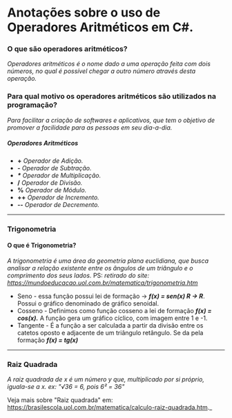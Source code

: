 # Anotações sobre o uso de Operadores Aritméticos em C#.

### O que são operadores aritméticos?
_Operadores aritméticos é o nome dado a uma operação feita com dois números, no qual é possível chegar a outro número através desta operação._

### Para qual motivo os operadores aritméticos são utilizados na programação?
_Para facilitar a criação de softwares e aplicativos, que tem o objetivo de promover a facilidade para as pessoas em seu dia-a-dia._

##### Operadores Aritméticos

- **+** _Operador de Adição._
- **-** _Operador de Subtração._
- **_*_** _Operador de Multiplicação._
- **/** _Operador de Divisão._
- **%** _Operador de Módulo._
- **++** _Operador de Incremento._
- **--** _Operador de Decremento._

---

### Trigonometria

#### O que é Trigonometria?

_A trigonometria  é uma área da geometria plana euclidiana, que busca analisar a relação existente entre os ângulos de um triângulo e o comprimento dos seus lados._ PS: _retirado do site: https://mundoeducacao.uol.com.br/matematica/trigonometria.htm_ 

- Seno - essa função possui lei de formação -> ***f(x) = sen(x) R -> R***. Possui o gráfico denominado de gráfico senoidal.
- Cosseno - Definimos como função cosseno a lei de formação ***f(x) = cos(x).*** A função gera um gráfico cíclico, com imagem entre 1 e -1.
- Tangente - É a função a ser calculada a partir da divisão entre os catetos oposto e adjacente de um triângulo retângulo. Se da pela formação ***f(x) = tg(x)***

---

### Raiz Quadrada
_A raiz quadrada de x é um número y que, multiplicado por si próprio, iguala-se a x._
_ex: "√36 = 6, pois 6² = 36"_

Veja mais sobre "Raiz quadrada" em: https://brasilescola.uol.com.br/matematica/calculo-raiz-quadrada.htm._